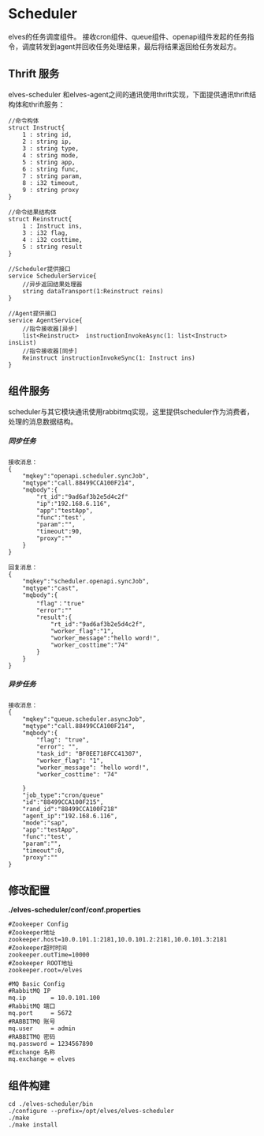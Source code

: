 # Scheduler

elves的任务调度组件。   接收cron组件、queue组件、openapi组件发起的任务指令，调度转发到agent并回收任务处理结果，最后将结果返回给任务发起方。

## Thrift 服务

elves-scheduler 和elves-agent之间的通讯使用thrift实现，下面提供通讯thrift结构体和thrift服务：

```
//命令构体
struct Instruct{
    1 : string id,
    2 : string ip,
    3 : string type,
    4 : string mode,
    5 : string app,
    6 : string func,
    7 : string param,
    8 : i32 timeout,
    9 : string proxy
}

//命令结果结构体
struct Reinstruct{
    1 : Instruct ins,
    3 : i32 flag,
    4 : i32 costtime,
    5 : string result
}
```

```
//Scheduler提供接口
service SchedulerService{
    //异步返回结果处理器
    string dataTransport(1:Reinstruct reins)
}

//Agent提供接口
service AgentService{
    //指令接收器[异步]
    list<Reinstruct>  instructionInvokeAsync(1: list<Instruct> insList)
    //指令接收器[同步]
    Reinstruct instructionInvokeSync(1: Instruct ins)
}
```

## 组件服务

scheduler与其它模块通讯使用rabbitmq实现，这里提供scheduler作为消费者，处理的消息数据结构。

##### 同步任务

```
接收消息：
{
    "mqkey":"openapi.scheduler.syncJob",
    "mqtype":"call.88499CCA100F214",
    "mqbody":{
        "rt_id":"9ad6af3b2e5d4c2f"
        "ip":"192.168.6.116",
        "app":"testApp",
        "func":"test',
        "param":"",
        "timeout":90,
        "proxy":""
    }
}

回复消息：
{
    "mqkey":"scheduler.openapi.syncJob",
    "mqtype":"cast",
    "mqbody":{
        "flag"："true"
        "error":""
        "result":{
            "rt_id":"9ad6af3b2e5d4c2f",
            "worker_flag":"1",
            "worker_message":"hello word!",
            "worker_costtime":"74"
        }
    }
}
```

##### 异步任务

```
接收消息：
{
    "mqkey":"queue.scheduler.asyncJob",
    "mqtype":"call.88499CCA100F214",
    "mqbody":{
        "flag": "true",
        "error": "",
        "task_id": "BF0EE718FCC41307",
        "worker_flag": "1",
        "worker_message": "hello word!",
        "worker_costtime": "74"

    }
    "job_type":"cron/queue"
    "id":"88499CCA100F215",
    "rand_id":"88499CCA100F218"
    "agent_ip":"192.168.6.116",
    "mode":"sap",
    "app":"testApp",
    "func":"test',
    "param":"",
    "timeout":0,
    "proxy":""
}
```

## 修改配置

**./elves-scheduler/conf/conf.properties**

```
#Zookeeper Config
#Zookeeper地址
zookeeper.host=10.0.101.1:2181,10.0.101.2:2181,10.0.101.3:2181
#Zookeeper超时时间
zookeeper.outTime=10000
#Zookeeper ROOT地址        
zookeeper.root=/elves  

#MQ Basic Config
#RabbitMQ IP
mq.ip       = 10.0.101.100
#RabbitMQ 端口
mq.port     = 5672
#RABBITMQ 账号
mq.user     = admin
#RABBITMQ 密码
mq.password = 1234567890
#Exchange 名称        
mq.exchange = elves
```

## 组件构建

```
cd ./elves-scheduler/bin
./configure --prefix=/opt/elves/elves-scheduler
./make
./make install
```



